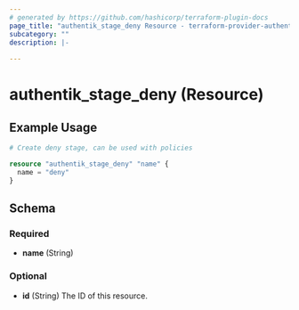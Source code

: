```yaml
---
# generated by https://github.com/hashicorp/terraform-plugin-docs
page_title: "authentik_stage_deny Resource - terraform-provider-authentik"
subcategory: ""
description: |-
  
---
```


# authentik_stage_deny (Resource)



## Example Usage

```terraform
# Create deny stage, can be used with policies

resource "authentik_stage_deny" "name" {
  name = "deny"
}
```

<!-- schema generated by tfplugindocs -->
## Schema

### Required

- **name** (String)

### Optional

- **id** (String) The ID of this resource.


